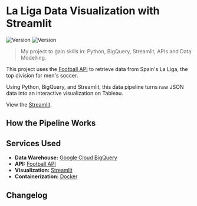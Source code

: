 # La Liga Data Visualization with Streamlit

<div>
    <img alt="Version" src="https://img.shields.io/badge/Current Version-1.0-blue.svg?cacheSeconds=2592000" />
    <img alt="Version" src="https://img.shields.io/badge/Project Number-1-orange.svg?cacheSeconds=2592000" />
</div>

> My project to gain skills in: Python, BigQuery, Streamlit, APIs and Data Modelling.

This project uses the [Football API](https://rapidapi.com/api-sports/api/api-football/) to retrieve data from Spain's La Liga, the top division for men's soccer.

Using Python, BigQuery, and Streamlit, this data pipeline turns raw JSON data into an interactive visualization on Tableau.

View the [Streamlit](https://google.com).

## How the Pipeline Works

## Services Used
* **Data Warehouse:** [Google Cloud BigQuery](https://cloud.google.com/bigquery)
* **API:** [Football API](https://www.api-football.com)
* **Visualization:** [Streamlit](https://streamlit.io)
* **Containerization:** [Docker](https://www.docker.com)

## Changelog
